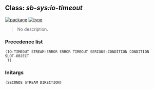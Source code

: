 ## Class: ***sb-sys:io-timeout***
[![package](https://img.shields.io/badge/Package-SB--SYS-5f9ea0.svg?style=social&colorA=999999)](../) [![type](https://img.shields.io/badge/Type-Class-5f9ea0.svg?style=social&colorA=999999)](../#class) 

> No description.

### Precedence list
```
(IO-TIMEOUT STREAM-ERROR ERROR TIMEOUT SERIOUS-CONDITION CONDITION SLOT-OBJECT
 T)
```
### Initargs
```
(SECONDS STREAM DIRECTION)
```

